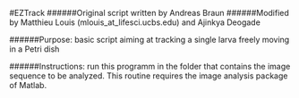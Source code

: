 #EZTrack
######Original script written by Andreas Braun 
######Modified by Matthieu Louis (mlouis_at_lifesci.ucbs.edu) and Ajinkya Deogade

######Purpose: basic script aiming at tracking a single larva freely moving in a Petri dish

######Instructions: run this programm in the folder that contains the image sequence to be analyzed. This routine requires the image analysis package of Matlab.
